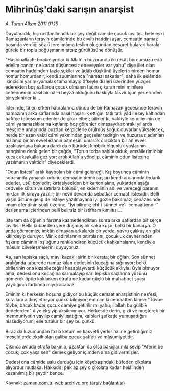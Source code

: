 # Mihrinûş'daki sarışın anarşist

*A. Turan Alkan 2011.01.15*

<td class="columnist-detail">
<p>Duyulmadık, hiç rastlanılmadık bir şey değil camide çocuk cıvıltısı; hele eski Ramazanların teravih camilerinde bu cıvıltı haddini aşar, cemaatin namaz başında verdiği söz üzere imâma teslim oluşundan cesaret bularak harala-gürele bir toplu boğuşmanın tatsız gürültüsüne dönüşür.</p>
<p>
<div id="haberMetinDiv">
<p>"Hasbinallaah; bırakmıyorlar ki Allah'ın huzurunda iki rekât borcumuzu edâ edelim canım; ne kadar düşüncesiz ebeveynler var yahu" diye illet olan cemaatin haddinden fazla şekilci ve âdâb düşkünü üyeleri sinirden homur homur homurdanır, kendi zuumlarınca "namazı sakatlar", daha ilk selâmda ikincisini yarım-yamalak tamamlayıp öfkeyle dizleri üzerinden yüzgeri ederekten boş saflarda çocuk olmanın tadını çıkaran mini minilere cehennemin nasıl bir nâr-ı beyzâ olduğunu hakkıyla tasvir içün yerlerinden bir yekinirler ki...
<p>İçlerinde, tâ en erken hâtıralarına dönüp de bir Ramazan gecesinde teravih namazının arka saflarında nasıl haşarılık ettiğini tatlı tatlı yâd ile bıyıkaltından hafifçe tebessüm edenler de çıkar elbet; bilirler ki, vaktiyle kendilerinin de câmi yaramazlıklarına katlanıp hoş görenler olmasaydı sonraki yıllarda mescidle aralarında buzdan kerpiçlerle örülmüş soğuk duvarlar yükselecek, nerde bir ezan vakti câmi yakınından geçseler tedirgin ve huzursuz adımları hızlanıp bir an evvel ezanın bitmesini umarak oracıktan bir an evvel uzaklaşmaya bakacaklardı da o bürûdet kimbilir olgunluk yaşlarının hangisine denk gelen bir çağda, "Torun torba sahibi olduk, emsâllerimiz bir kucak aksakalla geziyor; artık Allah'a yönelip, câminin odun listesine yazılmanın vaktidir" diyeceklerdi.
<p>"Odun listesi" artık kaybolan bir câmi geleneği. Kış boyunca câminin sobasında yanacak odunu, cemaatin demirbaşları kendi aralarında tedarik ederler, usûl böyledir; kırtasiyeciden bir karton alınır, yukardan aşağı cedvelle sütun ve satırlara bölünür, en kıdemlinin adı ve vereceği paranın miktarı ilk sıraya yazılır; bir nevii devamda sebatkâr cemaat listesidir. Belli yaşın üstüne gelip de listeye yazılmayana iyi gözle bakılmaz; cenâzesinde imam efendinin suali üzerine, "İyi bilirdik; ehl-i sünnet ve'l-cemaattendir" derler ama içlerinden belli belirsiz bir istifham kımıltısı...
<p>İşte tam da öğlenin farzına kaametlendikten sonra arka saflardan bir serçe cıvıltısı: Belki kubbeden yere düşmüş bir saka kuşu, belki bir kanarya. O anda görmemize imkân olmayan arkalarda bir yerde, yavru çalıkuşları gibi kikirdeyip duruyor. Minik adımlarının pıtırtılarını, çocukluk cevherinden fışkırıp câminin loşluğunu renklendiren küçücük kahkahalarını, kendiyle mâsum cilveleşmelerini duyuyoruz.
<p>Aa, sarı lepiska saçlı, mavi kazaklı şirin bir kerata; bir oğlan. Son sünnet aralığında taburede namaz kılan dedesinin kucağına sığınıyor; belki birilerinin ona kızabileceğini hesaplayıverdi küçücük aklıyla. Öyle olmuyor ama; dedesi onu kucağına sarmalayıp sarı lepiska saçlarına yüzünü gömerek öpüp koklarken etrafa ne kadar güçlü bir muhabbet şuası yaydığının farkında mıydı acaba?
<p>Eminim ki herkesin hoşuna gidiyor bu küçük cemaat anarşistinin neş'esi; kurallara aldırış etmiyor çünkü bilmiyor; eminim ki cemaatten kimse "Tövbe tövbe, bacak kadar çocuk camiye getirilir mi yahu; illallah bu gülibik dedelerden" diye ekşiyip aksilenmiyor. Herkesde derin, gizli ve müşterek bir memnuniyetin yayılıp camiyi ışıttığını, kalbleri şefkatle yumuşattığını hissediyorum; elle tutulur bir şey bu çünkü.
<p>Biraz da lüzumundan fazla ketum ve kasvetli yerler haline getirdiğimiz mescidlerde eksik olan galiba çocuk saffeti ve mâsumiyetidir.
<p>Çıkınca avluda etrafa bakınıp, uzaktan da olsa bakışlarımla sevip "Aferin be çocuk; çok yaşa sen" demek geliyor içimden ama gidivermişler.
<p>Dedesi ona câmide uslu durduğu için köşebaşındaki büfeden çikolata alıyordur mutlaka. Hakkıdır; pek az şey o çikolata kadar helâlinden kazanılmış bir şeydir bence.</p></p></p></p></p></p></p></p></p></div>
</p>
<a href="http://web.archive.org/web/20110122074955/mailto:t.alkan@zaman.com.tr">
</a></td>

Kaynak: [zaman.com.tr](http://zaman.com.tr/yazar.do?yazino=1079170), [web.archive.org (arşiv bağlantısı)](http://web.archive.org/web/20110122074955/http://www.zaman.com.tr:80/yazar.do?yazino=1079170)
